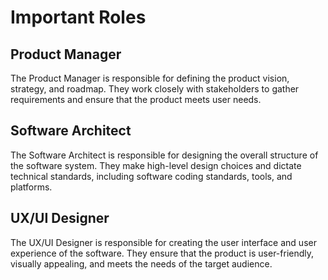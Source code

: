 # Important Roles

## Product Manager

The Product Manager is responsible for defining the product vision, strategy, and roadmap. They work closely with stakeholders to gather requirements and ensure that the product meets user needs.

## Software Architect

The Software Architect is responsible for designing the overall structure of the software system. They make high-level design choices and dictate technical standards, including software coding standards, tools, and platforms.

## UX/UI Designer

The UX/UI Designer is responsible for creating the user interface and user experience of the software. They ensure that the product is user-friendly, visually appealing, and meets the needs of the target audience.


